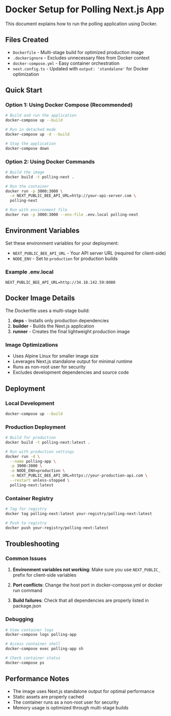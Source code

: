 # Docker Setup for Polling Next.js App

This document explains how to run the polling application using Docker.

## Files Created

- `Dockerfile` - Multi-stage build for optimized production image
- `.dockerignore` - Excludes unnecessary files from Docker context
- `docker-compose.yml` - Easy container orchestration
- `next.config.ts` - Updated with `output: 'standalone'` for Docker optimization

## Quick Start

### Option 1: Using Docker Compose (Recommended)

```bash
# Build and run the application
docker-compose up --build

# Run in detached mode
docker-compose up -d --build

# Stop the application
docker-compose down
```

### Option 2: Using Docker Commands

```bash
# Build the image
docker build -t polling-next .

# Run the container
docker run -p 3000:3000 \
  -e NEXT_PUBLIC_BEE_API_URL=http://your-api-server.com \
  polling-next

# Run with environment file
docker run -p 3000:3000 --env-file .env.local polling-next
```

## Environment Variables

Set these environment variables for your deployment:

- `NEXT_PUBLIC_BEE_API_URL` - Your API server URL (required for client-side)
- `NODE_ENV` - Set to `production` for production builds

### Example .env.local
```
NEXT_PUBLIC_BEE_API_URL=http://34.18.142.59:8080
```

## Docker Image Details

The Dockerfile uses a multi-stage build:

1. **deps** - Installs only production dependencies
2. **builder** - Builds the Next.js application
3. **runner** - Creates the final lightweight production image

### Image Optimizations

- Uses Alpine Linux for smaller image size
- Leverages Next.js standalone output for minimal runtime
- Runs as non-root user for security
- Excludes development dependencies and source code

## Deployment

### Local Development
```bash
docker-compose up --build
```

### Production Deployment
```bash
# Build for production
docker build -t polling-next:latest .

# Run with production settings
docker run -d \
  --name polling-app \
  -p 3000:3000 \
  -e NODE_ENV=production \
  -e NEXT_PUBLIC_BEE_API_URL=https://your-production-api.com \
  --restart unless-stopped \
  polling-next:latest
```

### Container Registry
```bash
# Tag for registry
docker tag polling-next:latest your-registry/polling-next:latest

# Push to registry
docker push your-registry/polling-next:latest
```

## Troubleshooting

### Common Issues

1. **Environment variables not working**: Make sure you use `NEXT_PUBLIC_` prefix for client-side variables

2. **Port conflicts**: Change the host port in docker-compose.yml or docker run command

3. **Build failures**: Check that all dependencies are properly listed in package.json

### Debugging

```bash
# View container logs
docker-compose logs polling-app

# Access container shell
docker-compose exec polling-app sh

# Check container status
docker-compose ps
```

## Performance Notes

- The image uses Next.js standalone output for optimal performance
- Static assets are properly cached
- The container runs as a non-root user for security
- Memory usage is optimized through multi-stage builds
